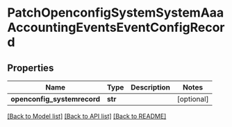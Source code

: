 # PatchOpenconfigSystemSystemAaaAccountingEventsEventConfigRecord

## Properties
Name | Type | Description | Notes
------------ | ------------- | ------------- | -------------
**openconfig_systemrecord** | **str** |  | [optional] 

[[Back to Model list]](../README.md#documentation-for-models) [[Back to API list]](../README.md#documentation-for-api-endpoints) [[Back to README]](../README.md)


